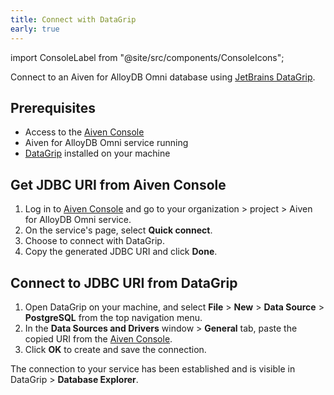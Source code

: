 ```yaml
---
title: Connect with DataGrip
early: true
---
```


import ConsoleLabel from "@site/src/components/ConsoleIcons";

Connect to an Aiven for AlloyDB Omni database using [JetBrains DataGrip](https://www.jetbrains.com/datagrip/).

## Prerequisites

- Access to the [Aiven Console](https://console.aiven.io/)
- Aiven for AlloyDB Omni service running
- [DataGrip](https://www.jetbrains.com/datagrip/download/) installed on your machine

## Get JDBC URI from Aiven Console

1. Log in to [Aiven Console](https://console.aiven.io/) and go to your
   organization > project > Aiven for AlloyDB Omni service.
1. On the service's <ConsoleLabel name="overview"/> page, select **Quick connect**.
1. Choose to connect with DataGrip.
1. Copy the generated JDBC URI and click **Done**.

## Connect to JDBC URI from DataGrip

1. Open DataGrip on your machine, and select **File** > **New** > **Data Source** >
   **PostgreSQL** from the top navigation menu.
1. In the **Data Sources and Drivers** window > **General** tab, paste the copied URI from
   the [Aiven Console](https://console.aiven.io/).
1. Click **OK** to create and save the connection.

The connection to your service has been established and is visible in
DataGrip > **Database Explorer**.
